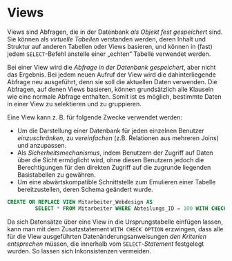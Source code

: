 # Views
Views sind Abfragen, die in der Datenbank *als Objekt fest gespeichert* sind. Sie können als *virtuelle Tabellen* verstanden werden, deren Inhalt und Struktur auf anderen Tabellen oder Views basieren, und können in (fast) jedem `SELECT`-Befehl anstelle einer „echten“ Tabelle verwendet werden.

Bei einer View wird die *Abfrage in der Datenbank gespeichert*, aber nicht das Ergebnis. Bei jedem neuen Aufruf der View wird die dahinterliegende Abfrage neu ausgeführt, denn sie soll die aktuellen Daten verwenden. Die Abfragen, auf denen Views basieren, können grundsätzlich alle Klauseln wie eine normale Abfrage enthalten. Somit ist es möglich, bestimmte Daten in einer View zu selektieren und zu gruppieren.

Eine View kann z. B. für folgende Zwecke verwendet werden:
- Um die Darstellung einer Datenbank für jeden einzelnen Benutzer *einzuschränken*, zu *vereinfachen* (z.B. Relationen aus mehreren Joins) und anzupassen.
- Als *Sicherheitsmechanismus*, indem Benutzern der Zugriff auf Daten über die Sicht ermöglicht wird, ohne diesen Benutzern jedoch die Berechtigungen für den direkten Zugriff auf die zugrunde liegenden Basistabellen zu gewähren.
- Um eine abwärtskompatible Schnittstelle zum Emulieren einer Tabelle bereitzustellen, deren Schema geändert wurde.

``` sql
CREATE OR REPLACE VIEW Mitarbeiter_Webdesign AS
         SELECT * FROM Mitarbeiter WHERE Abteilungs_ID = 100 WITH CHECK OPTION;
```

Da sich Datensätze über eine View in die Ursprungstabelle einfügen lassen, kann man mit dem Zusatzstatement `WITH CHECK OPTION` erzwingen, dass alle für die View ausgeführten Datenänderungsanweisungen *den Kriterien entsprechen* müssen, die innerhalb vom `SELECT`-*Statement* festgelegt wurden. So lassen sich Inkonsistenzen vermeiden.
